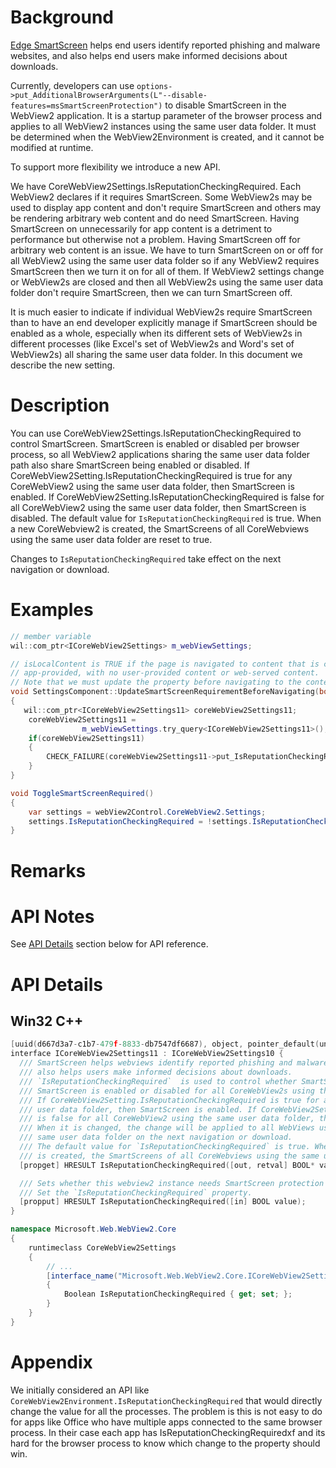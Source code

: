 # Background

[Edge SmartScreen](https://support.microsoft.com/en-us/microsoft-edge/how-can-smartscreen-help-protect-me-in-microsoft-edge-1c9a874a-6826-be5e-45b1-67fa445a74c8) helps end users identify reported phishing and malware websites, and also helps end users make informed decisions about downloads.

Currently, developers can use `options->put_AdditionalBrowserArguments(L"--disable-features=msSmartScreenProtection")` to disable SmartScreen in the WebView2 application. It is a startup parameter of the browser process and applies to all WebView2 instances using the same user data folder. It must be determined when the WebView2Environment is created, and it cannot be modified at runtime.

To support more flexibility we introduce a new API.

We have CoreWebView2Settings.IsReputationCheckingRequired. Each WebView2 declares if it requires SmartScreen. Some WebView2s may be used to display app content and don't require SmartScreen and others may be rendering arbitrary web content and do need SmartScreen. Having SmartScreen on unnecessarily for app content is a detriment to performance but otherwise not a problem. Having SmartScreen off for arbitrary web content is an issue. We have to turn SmartScreen on or off for all WebView2 using the same user data folder so if any WebView2 requires SmartScreen then we turn it on for all of them. If WebView2 settings change or WebView2s are closed and then all WebView2s using the same user data folder don't require SmartScreen, then we can turn SmartScreen off.

It is much easier to indicate if individual WebView2s require SmartScreen than to have an end developer explicitly manage if SmartScreen should be enabled as a whole, especially when its different sets of WebView2s in different processes (like Excel's set of WebView2s and Word's set of WebView2s) all sharing the same user data folder.
In this document we describe the new setting.


# Description
You can use CoreWebView2Settings.IsReputationCheckingRequired to control SmartScreen. SmartScreen is enabled or disabled per browser process, so all WebView2 applications sharing the same user data folder path also share SmartScreen being enabled or disabled.
If CoreWebView2Setting.IsReputationCheckingRequired is true for any CoreWebView2 using the same user data folder, then SmartScreen is enabled. If CoreWebView2Setting.IsReputationCheckingRequired is false for all CoreWebView2 using the same user data folder, then SmartScreen is disabled.
The default value for `IsReputationCheckingRequired` is true. When a new CoreWebview2 is created, the SmartScreens of all CoreWebviews using the same user data folder are reset to true.

Changes to `IsReputationCheckingRequired` take effect on the next navigation or download.


# Examples
```cpp
// member variable
wil::com_ptr<ICoreWebView2Settings> m_webViewSettings;

// isLocalContent is TRUE if the page is navigated to content that is completely
// app-provided, with no user-provided content or web-served content.
// Note that we must update the property before navigating to the content.
void SettingsComponent::UpdateSmartScreenRequirementBeforeNavigating(bool isLocalContent)
{
   wil::com_ptr<ICoreWebView2Settings11> coreWebView2Settings11;
    coreWebView2Settings11 =
                m_webViewSettings.try_query<ICoreWebView2Settings11>();
    if(coreWebView2Settings11) 
    {
        CHECK_FAILURE(coreWebView2Settings11->put_IsReputationCheckingRequired(!isLocalContent));
    }
}
```

```c#
void ToggleSmartScreenRequired()
{
    var settings = webView2Control.CoreWebView2.Settings;
    settings.IsReputationCheckingRequired = !settings.IsReputationCheckingRequired;
}
```

# Remarks

# API Notes

See [API Details](#api-details) section below for API reference.

# API Details

## Win32 C++
```cpp
[uuid(d667d3a7-c1b7-479f-8833-db7547df6687), object, pointer_default(unique)]
interface ICoreWebView2Settings11 : ICoreWebView2Settings10 {
  /// SmartScreen helps webviews identify reported phishing and malware websites and 
  /// also helps users make informed decisions about downloads.
  /// `IsReputationCheckingRequired`  is used to control whether SmartScreen enabled or not. 
  /// SmartScreen is enabled or disabled for all CoreWebView2s using the same user data folder. 
  /// If CoreWebView2Setting.IsReputationCheckingRequired is true for any CoreWebView2 using the same 
  /// user data folder, then SmartScreen is enabled. If CoreWebView2Setting.IsReputationCheckingRequired 
  /// is false for all CoreWebView2 using the same user data folder, then SmartScreen is disabled.
  /// When it is changed, the change will be applied to all WebViews using the 
  /// same user data folder on the next navigation or download.
  /// The default value for `IsReputationCheckingRequired` is true. When a new CoreWebview2 
  /// is created, the SmartScreens of all CoreWebviews using the same user data folder are reset to true.
  [propget] HRESULT IsReputationCheckingRequired([out, retval] BOOL* value); 

  /// Sets whether this webview2 instance needs SmartScreen protection for its content.
  /// Set the `IsReputationCheckingRequired` property. 
  [propput] HRESULT IsReputationCheckingRequired([in] BOOL value); 
}
```

```c# (really MIDL3)
namespace Microsoft.Web.WebView2.Core
{
    runtimeclass CoreWebView2Settings
    {
        // ...
        [interface_name("Microsoft.Web.WebView2.Core.ICoreWebView2Settings11")]
        {
            Boolean IsReputationCheckingRequired { get; set; };
        }
    }
}
```

# Appendix

We initially considered an API like `CoreWebView2Environment.IsReputationCheckingRequired` that would directly change the value for all the processes. The problem is this is not easy to do for apps like Office who have multiple apps connected to the same browser process. In their case each app has IsReputationCheckingRequiredxf and its hard for the browser process to know which change to the property should win. 
